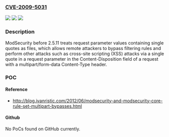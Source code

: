### [CVE-2009-5031](https://cve.mitre.org/cgi-bin/cvename.cgi?name=CVE-2009-5031)
![](https://img.shields.io/static/v1?label=Product&message=n%2Fa&color=blue)
![](https://img.shields.io/static/v1?label=Version&message=n%2Fa&color=blue)
![](https://img.shields.io/static/v1?label=Vulnerability&message=n%2Fa&color=brighgreen)

### Description

ModSecurity before 2.5.11 treats request parameter values containing single quotes as files, which allows remote attackers to bypass filtering rules and perform other attacks such as cross-site scripting (XSS) attacks via a single quote in a request parameter in the Content-Disposition field of a request with a multipart/form-data Content-Type header.

### POC

#### Reference
- http://blog.ivanristic.com/2012/06/modsecurity-and-modsecurity-core-rule-set-multipart-bypasses.html

#### Github
No PoCs found on GitHub currently.

